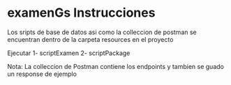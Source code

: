 # examenGs Instrucciones

Los sripts de base de datos asi como la colleccion de postman se encuentran dentro de la carpeta resources en el proyecto

Ejecutar 
1- scriptExamen
2- scriptPackage

Nota: La colleccion de Postman contiene los endpoints y tambien se guado un response de ejemplo
